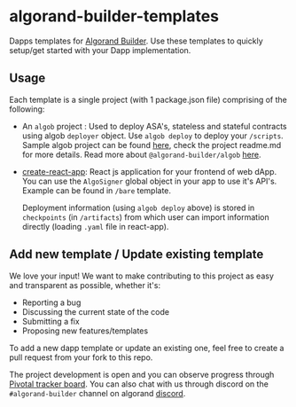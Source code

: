 # algorand-builder-templates

Dapps templates for [Algorand Builder](https://github.com/scale-it/algorand-builder). Use these templates to quickly setup/get started with your Dapp implementation.

## Usage
Each template is a single project (with 1 package.json file) comprising of the following:
 - An `algob` project : Used to deploy ASA's, stateless and stateful contracts using algob `deployer` object. Use `algob deploy` to deploy your `/scripts`. Sample algob project can  be found [here](https://github.com/scale-it/algorand-builder/tree/master/packages/algob/sample-project), check the project readme.md for more details.
   Read more about `@algorand-builder/algob` [here](https://github.com/scale-it/algorand-builder/tree/master/packages/algob).
 - [create-react-app](https://github.com/facebook/create-react-app): React js application for your frontend of web dApp. You can use the `AlgoSigner` global object in your app to use it's API's. Example can be found in `/bare` template.

   Deployment information (using `algob deploy` above) is stored in  `checkpoints` (in `/artifacts`) from which user can import information directly (loading `.yaml` file in react-app).

## Add new template / Update existing template

We love your input! We want to make contributing to this project as easy and transparent as possible, whether it's:

- Reporting a bug
- Discussing the current state of the code
- Submitting a fix
- Proposing new features/templates

To add a new dapp template or update an existing one, feel free to create a pull request from your fork to this repo.

The project development is open and you can observe progress through [Pivotal tracker board](https://www.pivotaltracker.com/n/projects/2452320).
You can also chat with us through discord on the `#algorand-builder` channel on algorand [discord](https://discord.com/invite/hbcUSuw).
